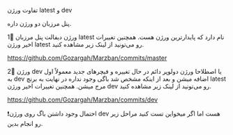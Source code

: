 تفاوت ورژن latest و dev

پنل مرزبان دو ورژن داره.

1⃣ ورژن دیفالت پنل مرزبان latest نام دارد که پایدارترین ورژن هست. همچنین تغییرات اخیر ورژن latest رو می‌تونید از لینک زیر مشاهده کنید.

https://github.com/Gozargah/Marzban/commits/master

2⃣ ورژن dev یا اصطلاحا ورژن دولوپر دائم در حال تغییره و فیچرهای جدید معمولاً اول به dev اضافه میشن و بعد از اینکه مشخص شد باگی وجود نداره در نهایت به برنچ latest مرج میشن. همچنین تغییرات اخیر ورژن dev رو می‌تونید از لینک زیر مشاهده کنید.

https://github.com/Gozargah/Marzban/commits/dev

❗️احتمال وجود داشتن باگ روی ورژن dev هست اما اگر میخواین تست کنید مراحل زیر رو انجام بدین.

